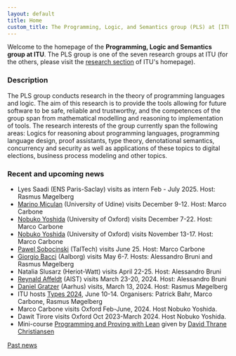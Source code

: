 ```yaml
---
layout: default
title: Home
custom_title: The Programming, Logic, and Semantics group (PLS) at [ITU](http://www.itu.dk)
---
```


Welcome to the homepage of the **Programming, Logic and Semantics group at
ITU**. The PLS group is one of the seven research groups at ITU (for the
others, please visit the [research
section](http://en.itu.dk/Research/About-ITUs-Research/Research-Groups)
of ITU\'s homepage).

### Description

The PLS group conducts research in the theory of programming languages and logic. The aim of this research is to provide the tools allowing for future software to be safe, reliable and trustworthy, and the competences of the group span from mathematical modelling and reasoning to implementation of tools. The research interests of the group currently span the following areas: Logics for reasoning about programming languages, programming language design, proof assistants, type theory, denotational semantics, concurrency and security as well as applications of these topics to digital elections, business process modeling and other topics.

### Recent and upcoming news

- Lyes Saadi (ENS Paris-Saclay) visits as intern Feb - July 2025. Host: Rasmus Møgelberg
- [Marino Miculan](https://marino.miculan.org) (University of Udine) visits December 9-12. Host: Marco Carbone
- [Nobuko Yoshida](https://www.cs.ox.ac.uk/people/nobuko.yoshida/) (University of Oxford) visits December 7-22. Host: Marco Carbone
- [Nobuko Yoshida](https://www.cs.ox.ac.uk/people/nobuko.yoshida/) (University of Oxford) visits November 13-17. Host: Marco Carbone
- [Pawel Sobocinski](https://www.ioc.ee/~pawel/) (TalTech) visits June 25. Host: Marco Carbone
- [Giorgio Bacci](https://homes.cs.aau.dk/~grbacci/) (Aalborg) visits May 6-7. Hosts: Alessandro Bruni and Rasmus Møgelberg
- Natalia Slusarz (Heriot-Watt) visits April 22-25. Host: Alessandro Bruni
- [Reynald Affeldt](https://staff.aist.go.jp/reynald.affeldt/) (AIST) visits March 23-20, 2024. Host: Alessandro Bruni
- [Daniel Gratzer](https://www.danielgratzer.com/) (Aarhus) visits, March 13, 2024. Host: Rasmus Møgelberg
- ITU hosts [Types 2024](https://types2024.itu.dk/), June 10-14. Organisers: Patrick Bahr, Marco Carbone, Rasmus Møgelberg
- Marco Carbone visits Oxford Feb-June, 2024. Host Nobuko Yoshida.
- Dawit Tirore visits Oxford Oct 2023-March 2024. Host Nobuko Yoshida.
- Mini-course [Programming and Proving with Lean](https://pls.itu.dk/LeanCourse.html) given by [David Thrane Christiansen](https://davidchristiansen.dk/) 

[Past news](Past_news.html)
